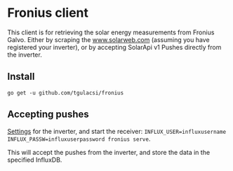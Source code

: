 # Fronius client

This client is for retrieving the solar energy measurements from Fronius Galvo.
Either by scraping the www.solarweb.com (assuming you have registered your inverter),
or by accepting SolarApi v1 Pushes directly from the inverter.

## Install

    go get -u github.com/tgulacsi/fronius

## Accepting pushes
[Settings](./screencapture-192-168-1-99-admincgi-bin-1450003121424.png) for the inverter,
and start the receiver: `INFLUX_USER=influxusername INFLUX_PASSW=influxuserpassword fronius serve`.

This will accept the pushes from the inverter, and store the data in the specified InfluxDB.
